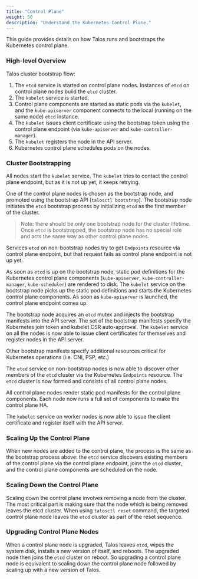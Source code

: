 ```yaml
---
title: "Control Plane"
weight: 50
description: "Understand the Kubernetes Control Plane."
---
```


This guide provides details on how Talos runs and bootstraps the Kubernetes control plane.

### High-level Overview

Talos cluster bootstrap flow:

1. The `etcd` service is started on control plane nodes.
   Instances of `etcd` on control plane nodes build the `etcd` cluster.
2. The `kubelet` service is started.
3. Control plane components are started as static pods via the `kubelet`, and the `kube-apiserver` component connects to the local (running on the same node) `etcd` instance.
4. The `kubelet` issues client certificate using the bootstrap token using the control plane endpoint (via `kube-apiserver` and `kube-controller-manager`).
5. The `kubelet` registers the node in the API server.
6. Kubernetes control plane schedules pods on the nodes.

### Cluster Bootstrapping

All nodes start the `kubelet` service.
The `kubelet` tries to contact the control plane endpoint, but as it is not up yet, it keeps retrying.

One of the control plane nodes is chosen as the bootstrap node, and promoted using the bootstrap API (`talosctl bootstrap`).
The bootstrap node initiates the `etcd` bootstrap process by initializing `etcd` as the first member of the cluster.

> Note: there should be only one bootstrap node for the cluster lifetime.
> Once `etcd` is bootstrapped, the bootstrap node has no special role and acts the same way as other control plane nodes.

Services `etcd` on non-bootstrap nodes try to get `Endpoints` resource via control plane endpoint, but that request fails as control plane endpoint is not up yet.

As soon as `etcd` is up on the bootstrap node, static pod definitions for the Kubernetes control plane components (`kube-apiserver`, `kube-controller-manager`, `kube-scheduler`) are rendered to disk.
The `kubelet` service on the bootstrap node picks up the static pod definitions and starts the Kubernetes control plane components.
As soon as `kube-apiserver` is launched, the control plane endpoint comes up.

The bootstrap node acquires an `etcd` mutex and injects the bootstrap manifests into the API server.
The set of the bootstrap manifests specify the Kubernetes join token and kubelet CSR auto-approval.
The `kubelet` service on all the nodes is now able to issue client certificates for themselves and register nodes in the API server.

Other bootstrap manifests specify additional resources critical for Kubernetes operations (i.e. CNI, PSP, etc.)

The `etcd` service on non-bootstrap nodes is now able to discover other members of the `etcd` cluster via the Kubernetes `Endpoints` resource.
The `etcd` cluster is now formed and consists of all control plane nodes.

All control plane nodes render static pod manifests for the control plane components.
Each node now runs a full set of components to make the control plane HA.

The `kubelet` service on worker nodes is now able to issue the client certificate and register itself with the API server.

### Scaling Up the Control Plane

When new nodes are added to the control plane, the process is the same as the bootstrap process above: the `etcd` service discovers existing members of the control plane via the
control plane endpoint, joins the `etcd` cluster, and the control plane components are scheduled on the node.

### Scaling Down the Control Plane

Scaling down the control plane involves removing a node from the cluster.
The most critical part is making sure that the node which is being removed leaves the etcd cluster.
When using `talosctl reset` command, the targeted control plane node leaves the `etcd` cluster as part of the reset sequence.

### Upgrading Control Plane Nodes

When a control plane node is upgraded, Talos leaves `etcd`, wipes the system disk, installs a new version of itself, and reboots.
The upgraded node then joins the `etcd` cluster on reboot.
So upgrading a control plane node is equivalent to scaling down the control plane node followed by scaling up with a new version of Talos.
